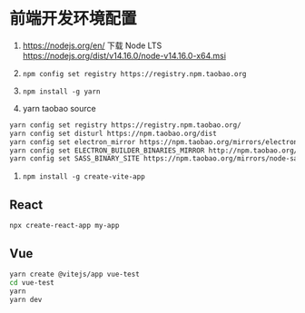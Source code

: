 # 前端开发环境配置

1. <https://nodejs.org/en/> 下载 Node LTS <https://nodejs.org/dist/v14.16.0/node-v14.16.0-x64.msi>

1. `npm config set registry https://registry.npm.taobao.org`

1. `npm install -g yarn`

1. yarn taobao source

```sh
yarn config set registry https://registry.npm.taobao.org/
yarn config set disturl https://npm.taobao.org/dist
yarn config set electron_mirror https://npm.taobao.org/mirrors/electron/
yarn config set ELECTRON_BUILDER_BINARIES_MIRROR http://npm.taobao.org/mirrors/electron-builder-binaries/
yarn config set SASS_BINARY_SITE https://npm.taobao.org/mirrors/node-sass/
```

1. `npm install -g create-vite-app`

## React

`npx create-react-app my-app`

## Vue

```bash
yarn create @vitejs/app vue-test
cd vue-test
yarn
yarn dev
```